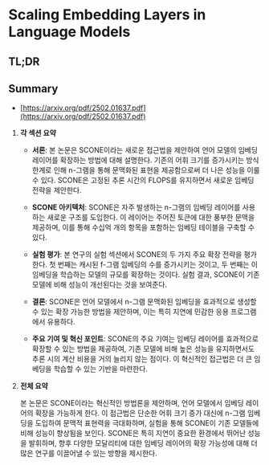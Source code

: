 # Scaling Embedding Layers in Language Models
## TL;DR
## Summary
- [https://arxiv.org/pdf/2502.01637.pdf](https://arxiv.org/pdf/2502.01637.pdf)

1. **각 섹션 요약**

   - **서론**: 본 논문은 SCONE이라는 새로운 접근법을 제안하여 언어 모델의 임베딩 레이어를 확장하는 방법에 대해 설명한다. 기존의 어휘 크기를 증가시키는 방식 한계로 인해 n-그램을 통해 문맥화된 표현을 제공함으로써 더 나은 성능을 이룰 수 있다. SCONE은 고정된 추론 시간의 FLOPS를 유지하면서 새로운 임베딩 전략을 제안한다.

   - **SCONE 아키텍처**: SCONE은 자주 발생하는 n-그램의 임베딩 레이어를 사용하는 새로운 구조를 도입한다. 이 레이어는 주어진 토큰에 대한 풍부한 문맥을 제공하며, 이를 통해 수십억 개의 항목을 포함하는 임베딩 테이블을 구축할 수 있다.

   - **실험 평가**: 본 연구의 실험 섹션에서 SCONE의 두 가지 주요 확장 전략을 평가한다. 첫 번째는 캐시된 f-그램 임베딩의 수를 증가시키는 것이고, 두 번째는 이 임베딩을 학습하는 모델의 규모를 확장하는 것이다. 실험 결과, SCONE이 기존 모델에 비해 성능이 개선된다는 것을 보여준다.

   - **결론**: SCONE은 언어 모델에서 n-그램 문맥화된 임베딩을 효과적으로 생성할 수 있는 확장 가능한 방법을 제안하며, 이는 특히 지연에 민감한 응용 프로그램에서 유용하다.

   - **주요 기여 및 혁신 포인트**: SCONE의 주요 기여는 임베딩 레이어를 효과적으로 확장할 수 있는 방법을 제공하여, 기존 모델에 비해 높은 성능을 유지하면서도 추론 시의 계산 비용을 거의 늘리지 않는 점이다. 이 혁신적인 접근법은 더 큰 임베딩을 학습할 수 있는 기반을 마련한다.

2. **전체 요약**

   본 논문은 SCONE이라는 혁신적인 방법론을 제안하며, 언어 모델에서 임베딩 레이어의 확장을 가능하게 한다. 이 접근법은 단순한 어휘 크기 증가 대신에 n-그램 임베딩을 도입하여 문맥적 표현력을 극대화하며, 실험을 통해 SCONE이 기존 모델들에 비해 성능이 향상됨을 보인다. SCONE은 특히 지연이 중요한 환경에서 뛰어난 성능을 발휘하며, 향후 다양한 모달리티에 대한 임베딩 레이어의 확장 가능성에 대해 더 많은 연구를 이끌어낼 수 있는 방향을 제시한다.